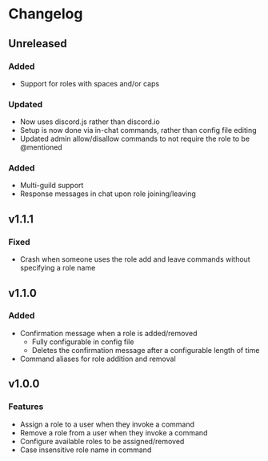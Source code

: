 # Changelog

## Unreleased

### Added

- Support for roles with spaces and/or caps

### Updated

- Now uses discord.js rather than discord.io
- Setup is now done via in-chat commands, rather than config file editing
- Updated admin allow/disallow commands to not require the role to be @mentioned

### Added

- Multi-guild support
- Response messages in chat upon role joining/leaving

## v1.1.1

### Fixed

- Crash when someone uses the role add and leave commands without specifying a role name

## v1.1.0

### Added

- Confirmation message when a role is added/removed
	- Fully configurable in config file
	- Deletes the confirmation message after a configurable length of time
- Command aliases for role addition and removal

## v1.0.0

### Features

- Assign a role to a user when they invoke a command
- Remove a role from a user when they invoke a command
- Configure available roles to be assigned/removed
- Case insensitive role name in command
